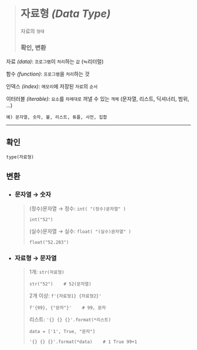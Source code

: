 ># 자료형 *(Data Type)*
>자료의 `형태`
>
>### 확인, 변환
자료 *(data)*: `프로그램`이 `처리`하는 `값` (≒리터럴)

함수 *(function)*: `프로그램`을 `처리`하는 것

인덱스 *(index)*: `메모리`에 저장된 `자료`의 `순서`

이터러블 *(iterable)*: `요소`를 `차례대로` 꺼낼 수 있는 `객체` (문자열, 리스트, 딕셔너리, 범위, ...)
```angular2html
예) 문자열, 숫자, 불, 리스트, 튜플, 사전, 집합
```
---

## 확인
`type(자료형)`


## 변환

+ ### 문자열 → 숫자
  >(정수)문자열 → 정수: `int( "(정수)문자열" )`
  >```
  >int("52")
  >```
  >
  >(실수)문자열 → 실수: `float( "(실수)문자열" )`
  >```
  >float("52.283")
  >```
  
+ ### 자료형 → 문자열
  >1개: `str(자료형)`
  >```
  >str("52")    # 52(문자열)
  >```
  >
  >2개 이상: `f'{자료형1} {자료형2}'`
  >```
  >f'{99}, {"문자"}'    # 99, 문자
  >```
  >
  >리스트: `'{} {} {}'.format(*리스트)`
  >```
  >data = ['1', True, "문자"]
  >
  >'{} {} {}'.format(*data)    # 1 True 99+1
  >```